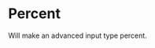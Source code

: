 # Percent

Will make an advanced input type percent.

<!-- {"file": "00-default.html", "language": "twig", "render": true, "code": true} -->